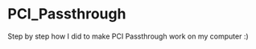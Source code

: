 PCI_Passthrough
===============

Step by step how I did to make PCI Passthrough work on my computer :)

